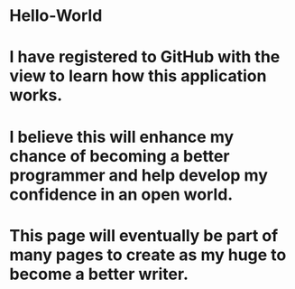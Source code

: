 # Hello-World
# I have registered to GitHub with the view to learn how this application works.
# I believe this will enhance my chance of becoming a better programmer and help develop my confidence in an open world.
# This page will eventually be part of many pages to create as my huge to become a better writer.
